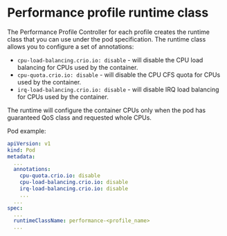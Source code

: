 # Performance profile runtime class

The Performance Profile Controller for each profile creates the runtime class that you can use under the pod specification. The runtime class allows you to configure a set of annotations:
- `cpu-load-balancing.crio.io: disable` - will disable the CPU load balancing for CPUs used by the container.
- `cpu-quota.crio.io: disable` - will disable the CPU CFS quota for CPUs used by the container.
- `irq-load-balancing.crio.io: disable` - will disable IRQ load balancing for CPUs used by the container.

The runtime will configure the container CPUs only when the pod has guaranteed QoS class and requested whole CPUs.

Pod example:

```yaml
apiVersion: v1
kind: Pod
metadata:
  ...
  annotations:
    cpu-quota.crio.io: disable
    cpu-load-balancing.crio.io: disable
    irq-load-balancing.crio.io: disable
    ...
  ... 
spec:
  ... 
  runtimeClassName: performance-<profile_name>
  ...
```